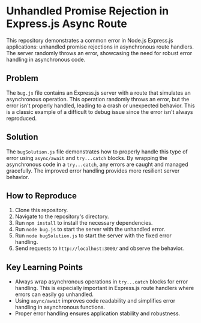 # Unhandled Promise Rejection in Express.js Async Route

This repository demonstrates a common error in Node.js Express.js applications: unhandled promise rejections in asynchronous route handlers.  The server randomly throws an error, showcasing the need for robust error handling in asynchronous code.

## Problem

The `bug.js` file contains an Express.js server with a route that simulates an asynchronous operation.  This operation randomly throws an error, but the error isn't properly handled, leading to a crash or unexpected behavior.  This is a classic example of a difficult to debug issue since the error isn't always reproduced.

## Solution

The `bugSolution.js` file demonstrates how to properly handle this type of error using `async/await` and `try...catch` blocks. By wrapping the asynchronous code in a `try...catch`, any errors are caught and managed gracefully. The improved error handling provides more resilient server behavior.

## How to Reproduce

1. Clone this repository.
2. Navigate to the repository's directory.
3. Run `npm install` to install the necessary dependencies.
4. Run `node bug.js` to start the server with the unhandled error.
5. Run `node bugSolution.js` to start the server with the fixed error handling.
6. Send requests to `http://localhost:3000/` and observe the behavior.

## Key Learning Points

* Always wrap asynchronous operations in `try...catch` blocks for error handling. This is especially important in Express.js route handlers where errors can easily go unhandled.
* Using `async/await` improves code readability and simplifies error handling in asynchronous functions.
* Proper error handling ensures application stability and robustness.